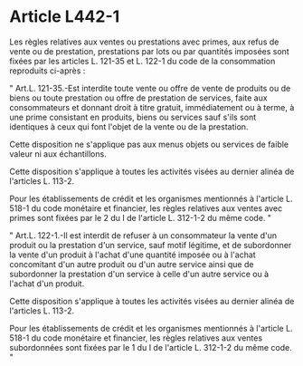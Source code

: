 # Article L442-1

Les règles relatives aux ventes ou prestations avec primes, aux refus de vente ou de prestation, prestations par lots ou par quantités imposées sont fixées par les articles L. 121-35 et L. 122-1 du code de la consommation reproduits ci-après :

" Art.L. 121-35.-Est interdite toute vente ou offre de vente de produits ou de biens ou toute prestation ou offre de prestation de services, faite aux consommateurs et donnant droit à titre gratuit, immédiatement ou à terme, à une prime consistant en produits, biens ou services sauf s'ils sont identiques à ceux qui font l'objet de la vente ou de la prestation.

Cette disposition ne s'applique pas aux menus objets ou services de faible valeur ni aux échantillons.

Cette disposition s'applique à toutes les activités visées au dernier alinéa de l'articles L. 113-2.

Pour les établissements de crédit et les organismes mentionnés à l'article L. 518-1 du code monétaire et financier, les règles relatives aux ventes avec primes sont fixées par le 2 du I de l'article L. 312-1-2 du même code. "

" Art.L. 122-1.-Il est interdit de refuser à un consommateur la vente d'un produit ou la prestation d'un service, sauf motif légitime, et de subordonner la vente d'un produit à l'achat d'une quantité imposée ou à l'achat concomitant d'un autre produit ou d'un autre service ainsi que de subordonner la prestation d'un service à celle d'un autre service ou à l'achat d'un produit.

Cette disposition s'applique à toutes les activités visées au dernier alinéa de l'articles L. 113-2.

Pour les établissements de crédit et les organismes mentionnés à l'article L. 518-1 du code monétaire et financier, les règles relatives aux ventes subordonnées sont fixées par le 1 du I de l'article L. 312-1-2 du même code. "
